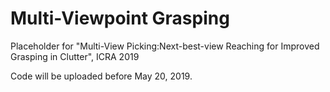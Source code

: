# Multi-Viewpoint Grasping

Placeholder for "Multi-View  Picking:Next-best-view  Reaching  for  Improved  Grasping  in  Clutter", ICRA 2019

Code will be uploaded before May 20, 2019.
